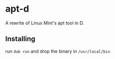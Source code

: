 # apt-d
A rewrite of Linux Mint's apt tool in D.

## Installing
run `dub run` and drop the binary in `/usr/local/bin`

